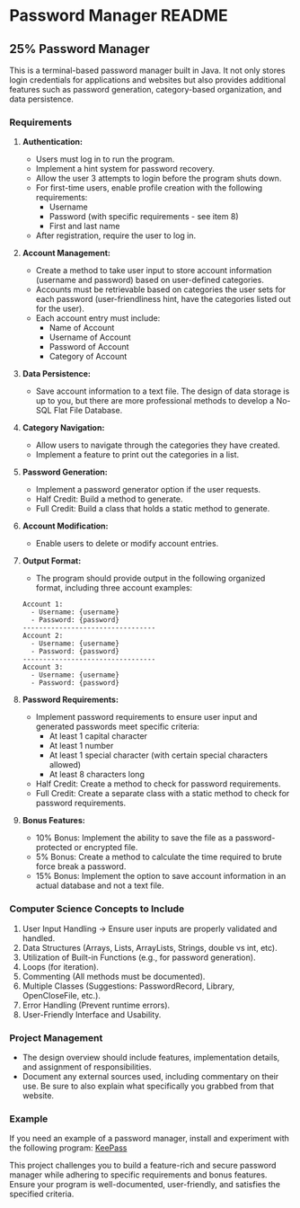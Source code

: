 # Password Manager README

## 25% Password Manager

This is a terminal-based password manager built in Java. It not only stores login credentials for applications and websites but also provides additional features such as password generation, category-based organization, and data persistence.

### Requirements

1. **Authentication:**
   - Users must log in to run the program.
   - Implement a hint system for password recovery.
   - Allow the user 3 attempts to login before the program shuts down.
   - For first-time users, enable profile creation with the following requirements:
     - Username
     - Password (with specific requirements - see item 8)
     - First and last name
   - After registration, require the user to log in.

2. **Account Management:**
   - Create a method to take user input to store account information (username and password) based on user-defined categories.
   - Accounts must be retrievable based on categories the user sets for each password (user-friendliness hint, have the categories listed out for the user).
   - Each account entry must include:
     - Name of Account
     - Username of Account
     - Password of Account
     - Category of Account

3. **Data Persistence:**
   - Save account information to a text file. The design of data storage is up to you, but there are more professional methods to develop a No-SQL Flat File Database.

4. **Category Navigation:**
   - Allow users to navigate through the categories they have created.
   - Implement a feature to print out the categories in a list.

5. **Password Generation:**
   - Implement a password generator option if the user requests.
   - Half Credit: Build a method to generate.
   - Full Credit: Build a class that holds a static method to generate.

6. **Account Modification:**
   - Enable users to delete or modify account entries.

7. **Output Format:**
   - The program should provide output in the following organized format, including three account examples:

   ```
   Account 1:
     - Username: {username}
     - Password: {password}
   ---------------------------------
   Account 2:
     - Username: {username}
     - Password: {password}
   ---------------------------------
   Account 3:
     - Username: {username}
     - Password: {password}
   ```

8. **Password Requirements:**
   - Implement password requirements to ensure user input and generated passwords meet specific criteria:
     - At least 1 capital character
     - At least 1 number
     - At least 1 special character (with certain special characters allowed)
     - At least 8 characters long
   - Half Credit: Create a method to check for password requirements.
   - Full Credit: Create a separate class with a static method to check for password requirements.

9. **Bonus Features:**
   - 10% Bonus: Implement the ability to save the file as a password-protected or encrypted file.
   - 5% Bonus: Create a method to calculate the time required to brute force break a password.
   - 15% Bonus: Implement the option to save account information in an actual database and not a text file.

### Computer Science Concepts to Include

1. User Input Handling -> Ensure user inputs are properly validated and handled.
2. Data Structures (Arrays, Lists, ArrayLists, Strings, double vs int, etc).
3. Utilization of Built-in Functions (e.g., for password generation).
4. Loops (for iteration).
5. Commenting (All methods must be documented).
6. Multiple Classes (Suggestions: PasswordRecord, Library, OpenCloseFile, etc.).
7. Error Handling (Prevent runtime errors).
8. User-Friendly Interface and Usability.

### Project Management

- The design overview should include features, implementation details, and assignment of responsibilities.
- Document any external sources used, including commentary on their use. Be sure to also explain what specifically you grabbed from that website.

### Example

If you need an example of a password manager, install and experiment with the following program: [KeePass](https://sourceforge.net/projects/keepass/files/KeePass%202.x/2.52/KeePass-2.52-Setup.exe/download)

This project challenges you to build a feature-rich and secure password manager while adhering to specific requirements and bonus features. Ensure your program is well-documented, user-friendly, and satisfies the specified criteria.
